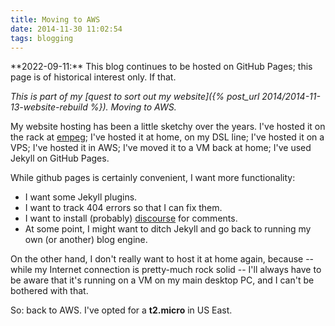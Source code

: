 ```yaml
---
title: Moving to AWS
date: 2014-11-30 11:02:54
tags: blogging
---
```


<div class="callout callout-info" markdown="span">
**2022-09-11:** This blog continues to be hosted on GitHub Pages; this page is of historical interest only. If that.
</div>

*This is part of my [quest to sort out my website]({% post_url 2014/2014-11-13-website-rebuild %}).
Moving to AWS.*

My website hosting has been a little sketchy over the years. I've hosted it on
the rack at [empeg](http://www.empeg.com/); I've hosted it at home, on my DSL
line; I've hosted it on a VPS; I've hosted it in AWS; I've moved it to a VM
back at home; I've used Jekyll on GitHub Pages.

While github pages is certainly convenient, I want more functionality:

 - I want some Jekyll plugins.
 - I want to track 404 errors so that I can fix them.
 - I want to install (probably) [discourse](http://www.discourse.org/) for
 comments.
 - At some point, I might want to ditch Jekyll and go back to running my own
 (or another) blog engine.

On the other hand, I don't really want to host it at home again, because --
while my Internet connection is pretty-much rock solid -- I'll always have to
be aware that it's running on a VM on my main desktop PC, and I can't be
bothered with that.

So: back to AWS. I've opted for a **t2.micro** in US East.
